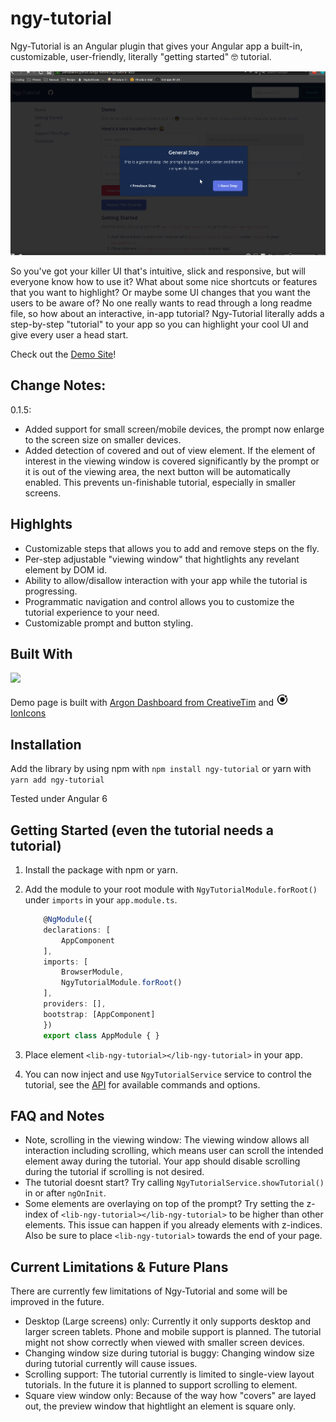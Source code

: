 # ngy-tutorial

Ngy-Tutorial is an Angular plugin that gives your Angular app a built-in, customizable, user-friendly, literally "getting started" 🤓 tutorial.

![alt text](https://github.com/Yamazaki93/ngy-tutorial/raw/master/misc/demo.gif "Preview")

So you've got your killer UI that's intuitive, slick and responsive, but will everyone know how to use it? What about some nice shortcuts or features that you want to highlight? Or maybe some UI changes that you want the users to be aware of? No one really wants to read through a long readme file, so how about an interactive, in-app tutorial? Ngy-Tutorial literally adds a step-by-step "tutorial" to your app so you can highlight your cool UI and give every user a head start.

Check out the [Demo Site](https://yamazaki93.github.io/ngy-tutorial/ngy-tutorial-app/)!

## Change Notes:

0.1.5:

 - Added support for small screen/mobile devices, the prompt now enlarge to the screen size on smaller devices.
 - Added detection of covered and out of view element. If the element of interest in the viewing window is covered significantly by the prompt or it is out of the viewing area, the next button will be automatically enabled. This prevents un-finishable tutorial, especially in smaller screens.

## Highlghts

 - Customizable steps that allows you to add and remove steps on the fly.
 - Per-step adjustable "viewing window" that hightlights any revelant element by DOM id.
 - Ability to allow/disallow interaction with your app while the tutorial is progressing.
 - Programmatic navigation and control allows you to customize the tutorial experience to your need.
 - Customizable prompt and button styling.

## Built With

<a href="https://angular.io/"><img src="https://angular.io/assets/images/logos/angular/angular.svg" width="150"></a>

Demo page is built with <a href="https://demos.creative-tim.com/argon-dashboard/index.html">Argon Dashboard from CreativeTim</a> and <a href="https://ionicons.com/"><svg width="20px" height="20px" xmlns="http://www.w3.org/2000/svg" viewBox="0 0 512 512"><path d="M256 161.2c-52.3 0-94.8 42.5-94.8 94.8s42.5 94.8 94.8 94.8 94.8-42.5 94.8-94.8-42.5-94.8-94.8-94.8z"/><circle cx="392.1" cy="126.4" r="43.2"/><path d="M445.3 169.8l-1.8-4-2.9 3.3c-7.1 8-16.1 14.2-26.1 17.9l-2.8 1 1.1 2.7c8.6 20.7 13 42.7 13 65.2 0 93.7-76.2 169.9-169.9 169.9S86.1 349.7 86.1 256 162.3 86.1 256 86.1c25.4 0 49.9 5.5 72.8 16.4l2.7 1.3 1.2-2.7c4.2-9.8 10.8-18.5 19.2-25.2l3.4-2.7-3.9-2C321.6 55.8 289.5 48 256 48 141.3 48 48 141.3 48 256s93.3 208 208 208 208-93.3 208-208c0-30-6.3-59-18.7-86.2z"/></svg> IonIcons</a>

## Installation

Add the library by using npm with `npm install ngy-tutorial` or yarn with `yarn add ngy-tutorial`

Tested under Angular 6

## Getting Started (even the tutorial needs a tutorial)

1. Install the package with npm or yarn.
2. Add the module to your root module with `NgyTutorialModule.forRoot()` under `imports` in your `app.module.ts`.

    ```typescript
        @NgModule({
        declarations: [
            AppComponent
        ],
        imports: [
            BrowserModule,
            NgyTutorialModule.forRoot()
        ],
        providers: [],
        bootstrap: [AppComponent]
        })
        export class AppModule { }
    ```

3. Place element `<lib-ngy-tutorial></lib-ngy-tutorial>` in your app.
4. You can now inject and use `NgyTutorialService` service to control the tutorial, see the [API](https://yamazaki93.github.io/ngy-tutorial/ngy-tutorial-app/) for available commands and options.

## FAQ and Notes

 - Note, scrolling in the viewing window: The viewing window allows all interaction including scrolling, which means user can scroll the intended element away during the tutorial. Your app should disable scrolling during the tutorial if scrolling is not desired.
 - The tutorial doesnt start? Try calling `NgyTutorialService.showTutorial()` in or after `ngOnInit`.
 - Some elements are overlaying on top of the prompt? Try setting the z-index of `<lib-ngy-tutorial></lib-ngy-tutorial>` to be higher than other elements. This issue can happen if you already elements with z-indices. Also be sure to place `<lib-ngy-tutorial>` towards the end of your page.

## Current Limitations & Future Plans

There are currently few limitations of Ngy-Tutorial and some will be improved in the future.

 - Desktop (Large screens) only: Currently it only supports desktop and larger screen tablets. Phone and mobile support is planned. The tutorial might not show correctly when viewed with smaller screen devices.
 - Changing window size during tutorial is buggy: Changing window size during tutorial currently will cause issues.
 - Scrolling support: The tutorial currently is limited to single-view layout tutorials. In the future it is planned to support scrolling to element.
 - Square view window only: Because of the way how "covers" are layed out, the preview window that hightlight an element is square only.
